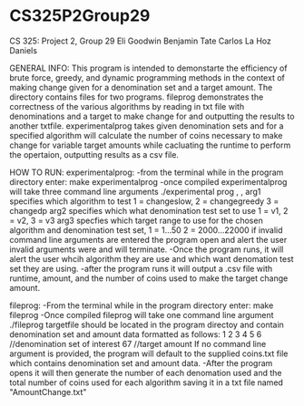 # CS325P2Group29
CS 325: Project 2, Group 29
Eli Goodwin
Benjamin Tate
Carlos La Hoz Daniels

GENERAL INFO:
This program is intended to demonstarte the efficiency of brute force, greedy, and dynamic programming methods 
in the context of making change given for a denomination set and a target amount. 
The directory contains files for two programs. fileprog demonstrates the correctness of the various algorithms 
by reading in txt file with denominations and a target to make change for and outputting the results to another 
txtfile. 
experimentalprog takes given denomination sets and for a specified algorithm will calculate the number of coins 
necessary to make change for variable target amounts while cacluating the runtime to perform the opertaion,
outputting results as a csv file. 
 

HOW TO RUN:
experimentalprog:
-from the terminal while in the program directory enter:
    make experimentalprog
-once compiled experimentalprog will take three command line arguments
    ./experimental prog <arg1>, <arg2>, <arg3>
    arg1 specifies which algorithm to test 1 = changeslow, 2 = changegreedy 3 = changedp
    arg2 specifies which what denomination test set to use  1 = v1, 2 = v2, 3 = v3
    arg3 specfies which target range to use for the chosen algorithm and denomination test set, 1 = 1...50
        2 = 2000...22000
    if invalid command line arguments are entered the program open and alert the user invalid arguments were 
    and will terminate. 
-Once the program runs, it will alert the user whcih algorithm they are use and which want denomation test set
    they are using.
-after the program runs it will output a .csv file with runtime, amount, and the number of coins used to make
    the target change amount.

fileprog:
-From the terminal while in the program directory enter:
    make fileprog
-Once compiled fileprog will take one command line argument
    ./fileprog <targetfile>
    targetfile should be located in the program directoy and contain denomination set and amount data formatted
    as follows:
        1 2 3 4 5 6 //denomination set of interest
        67          //target amount
    If no command line argument is provided, the program will default to the supplied coins.txt file which
    contains denomination set and amount data.
-After the program opens it will then generate the number of each denomation used and the total number of coins 
    used for each algorithm saving it in a txt file named "AmountChange.txt"
